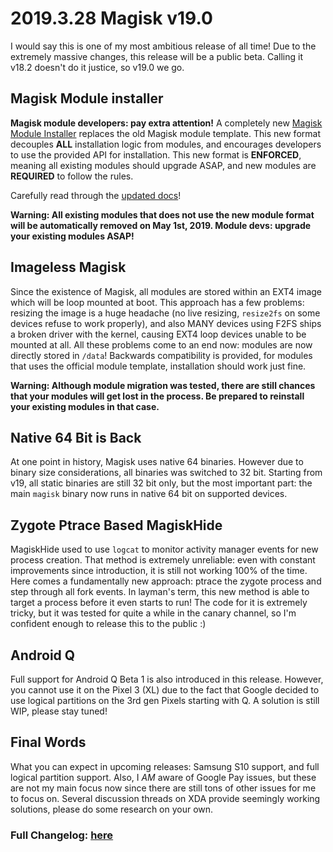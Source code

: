# 2019.3.28 Magisk v19.0

I would say this is one of my most ambitious release of all time! Due to the extremely massive changes, this release will be a public beta. Calling it v18.2 doesn't do it justice, so v19.0 we go.

## Magisk Module installer
**Magisk module developers: pay extra attention!** A completely new [Magisk Module Installer](https://github.com/topjohnwu/magisk-module-installer) replaces the old Magisk module template. This new format decouples **ALL** installation logic from modules, and encourages developers to use the provided API for installation. This new format is **ENFORCED**, meaning all existing modules should upgrade ASAP, and new modules are **REQUIRED** to follow the rules.

Carefully read through the [updated docs](https://topjohnwu.github.io/Magisk/guides.html)!

**Warning: All existing modules that does not use the new module format will be automatically removed on May 1st, 2019. Module devs: upgrade your existing modules ASAP!**

## Imageless Magisk
Since the existence of Magisk, all modules are stored within an EXT4 image which will be loop mounted at boot. This approach has a few problems: resizing the image is a huge headache (no live resizing, `resize2fs` on some devices refuse to work properly), and also MANY devices using F2FS ships a broken driver with the kernel, causing EXT4 loop devices unable to be mounted at all. All these problems come to an end now: modules are now directly stored in `/data`! Backwards compatibility is provided, for modules that uses the official module template, installation should work just fine.

**Warning: Although module migration was tested, there are still chances that your modules will get lost in the process. Be prepared to reinstall your existing modules in that case.**

## Native 64 Bit is Back
At one point in history, Magisk uses native 64 binaries. However due to binary size considerations, all binaries was switched to 32 bit. Starting from v19, all static binaries are still 32 bit only, but the most important part: the main `magisk` binary now runs in native 64 bit on supported devices.

## Zygote Ptrace Based MagiskHide
MagiskHide used to use `logcat` to monitor activity manager events for new process creation. That method is extremely unreliable: even with constant improvements since introduction, it is still not working 100% of the time. Here comes a fundamentally new approach: ptrace the zygote process and step through all fork events. In layman's term, this new method is able to target a process before it even starts to run! The code for it is extremely tricky, but it was tested for quite a while in the canary channel, so I'm confident enough to release this to the public :)

## Android Q
Full support for Android Q Beta 1 is also introduced in this release. However, you cannot use it on the Pixel 3 (XL) due to the fact that Google decided to use logical partitions on the 3rd gen Pixels starting with Q. A solution is still WIP, please stay tuned!

## Final Words
What you can expect in upcoming releases: Samsung S10 support, and full logical partition support. Also, I *AM* aware of Google Pay issues, but these are not my main focus now since there are still tons of other issues for me to focus on. Several discussion threads on XDA provide seemingly working solutions, please do some research on your own.

### Full Changelog: [here](https://magisk.aac6fef.top/changes.html)
